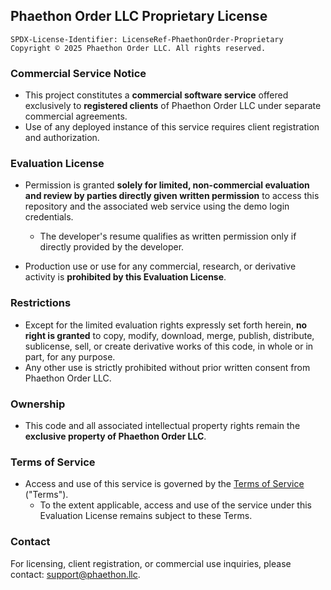 ## Phaethon Order LLC Proprietary License

```
SPDX-License-Identifier: LicenseRef-PhaethonOrder-Proprietary
Copyright © 2025 Phaethon Order LLC. All rights reserved.
```

### Commercial Service Notice

* This project constitutes a **commercial software service** offered exclusively to **registered clients** of Phaethon Order LLC under separate commercial agreements.  
* Use of any deployed instance of this service requires client registration and authorization.

### Evaluation License

* Permission is granted **solely for limited, non-commercial evaluation and review by parties directly given written permission** to access this repository and the associated web service using the demo login credentials. 
    - The developer's resume qualifies as written permission only if directly provided by the developer.  

* Production use or use for any commercial, research, or derivative activity is **prohibited by this Evaluation License**.

### Restrictions

* Except for the limited evaluation rights expressly set forth herein, **no right is granted** to copy, modify, download, merge, publish, distribute, sublicense, sell, or create derivative works of this code, in whole or in part, for any purpose.  
* Any other use is strictly prohibited without prior written consent from Phaethon Order LLC.

### Ownership

* This code and all associated intellectual property rights remain the **exclusive property of Phaethon Order LLC**.

### Terms of Service 

* Access and use of this service is governed by the [Terms of Service](https://patent-scout.vercel.app/docs) ("Terms"). 
    - To the extent applicable, access and use of the service under this Evaluation License remains subject to these Terms. 

### Contact

For licensing, client registration, or commercial use inquiries, please contact: [support@phaethon.llc](mailto:support@phaethon.llc).